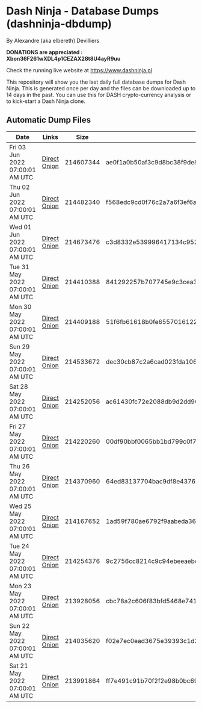 # Dash Ninja - Database Dumps (dashninja-dbdump)
By Alexandre (aka elbereth) Devilliers

**DONATIONS are appreciated : Xbon36F261wXDL4p1CEZAX28t8U4ayR9uu**

Check the running live website at https://www.dashninja.pl

This repository will show you the last daily full database dumps for Dash Ninja. This is generated once per day and the files can be downloaded up to 14 days in the past.
You can use this for DASH crypto-currency analysis or to kick-start a Dash Ninja clone.


## Automatic Dump Files
| Date | Links | Size | SHA256 |
|--|--|--|--|
| Fri 03 Jun 2022 07:00:01 AM UTC | [Direct](https://oshi.at/EQcr) [Onion](http://5ety7tpkim5me6eszuwcje7bmy25pbtrjtue7zkqqgziljwqy3rrikqd.onion/EQcr) | 214607344 | ae0f1a0b50af3c9d8bc38f9de83c69456726cb4a2010567cc9bce5af63bc7767 | 
| Thu 02 Jun 2022 07:00:01 AM UTC | [Direct](https://oshi.at/TDRs) [Onion](http://5ety7tpkim5me6eszuwcje7bmy25pbtrjtue7zkqqgziljwqy3rrikqd.onion/TDRs) | 214482340 | f568edc9cd0f76c2a7a6f3ef6a47da97c113296be64b128c72f3cf704575300f | 
| Wed 01 Jun 2022 07:00:01 AM UTC | [Direct](https://oshi.at/paah) [Onion](http://5ety7tpkim5me6eszuwcje7bmy25pbtrjtue7zkqqgziljwqy3rrikqd.onion/paah) | 214673476 | c3d8332e539996417134c952df50f7fce79a0b50039cbc18e327fcda52b13963 | 
| Tue 31 May 2022 07:00:01 AM UTC | [Direct](https://oshi.at/iCws) [Onion](http://5ety7tpkim5me6eszuwcje7bmy25pbtrjtue7zkqqgziljwqy3rrikqd.onion/iCws) | 214410388 | 841292257b707745e9c3cea32140ff4e0b63de935baafef385b389466c606f07 | 
| Mon 30 May 2022 07:00:01 AM UTC | [Direct](https://oshi.at/myHv) [Onion](http://5ety7tpkim5me6eszuwcje7bmy25pbtrjtue7zkqqgziljwqy3rrikqd.onion/myHv) | 214409188 | 51f6fb61618b0fe6557016122217cdad4966ab586ef3ffe8f2e847181d3d4d45 | 
| Sun 29 May 2022 07:00:01 AM UTC | [Direct](https://oshi.at/KoxT) [Onion](http://5ety7tpkim5me6eszuwcje7bmy25pbtrjtue7zkqqgziljwqy3rrikqd.onion/KoxT) | 214533672 | dec30cb87c2a6cad023fda106c7c8c71c08454184c08dff3bfc5803782e17825 | 
| Sat 28 May 2022 07:00:01 AM UTC | [Direct](https://oshi.at/tTBU) [Onion](http://5ety7tpkim5me6eszuwcje7bmy25pbtrjtue7zkqqgziljwqy3rrikqd.onion/tTBU) | 214252056 | ac61430fc72e2088db9d2dd90170bf6d066d85f06e744671879276e86bef8b44 | 
| Fri 27 May 2022 07:00:01 AM UTC | [Direct](https://oshi.at/SyCb) [Onion](http://5ety7tpkim5me6eszuwcje7bmy25pbtrjtue7zkqqgziljwqy3rrikqd.onion/SyCb) | 214220260 | 00df90bbf0065bb1bd799c0f76e9a71c223625f15fce9868e237cbb6e71f6c05 | 
| Thu 26 May 2022 07:00:01 AM UTC | [Direct](https://oshi.at/EfBJ) [Onion](http://5ety7tpkim5me6eszuwcje7bmy25pbtrjtue7zkqqgziljwqy3rrikqd.onion/EfBJ) | 214370960 | 64ed83137704bac9df8e43761de5907461dea2750f93684fcfbf174fdc2c16e8 | 
| Wed 25 May 2022 07:00:01 AM UTC | [Direct](https://oshi.at/Ajju) [Onion](http://5ety7tpkim5me6eszuwcje7bmy25pbtrjtue7zkqqgziljwqy3rrikqd.onion/Ajju) | 214167652 | 1ad59f780ae6792f9aabeda36b3a4f16788bcbb8d647a5aad7326990a65041da | 
| Tue 24 May 2022 07:00:01 AM UTC | [Direct](https://oshi.at/XJoU) [Onion](http://5ety7tpkim5me6eszuwcje7bmy25pbtrjtue7zkqqgziljwqy3rrikqd.onion/XJoU) | 214254376 | 9c2756cc8214c9c94ebeeaebd77986105f9f92215817b5f1928f2d4131d67c54 | 
| Mon 23 May 2022 07:00:01 AM UTC | [Direct](https://oshi.at/BVEB) [Onion](http://5ety7tpkim5me6eszuwcje7bmy25pbtrjtue7zkqqgziljwqy3rrikqd.onion/BVEB) | 213928056 | cbc78a2c606f83bfd5468e741b4a5194dd8b0ea30cc927111a12a0cf3b689167 | 
| Sun 22 May 2022 07:00:01 AM UTC | [Direct](https://oshi.at/aWtq) [Onion](http://5ety7tpkim5me6eszuwcje7bmy25pbtrjtue7zkqqgziljwqy3rrikqd.onion/aWtq) | 214035620 | f02e7ec0ead3675e39393c1d2e1ec0e7f8ea78d979c8bbaa8f6f6fb77e2b4b3f | 
| Sat 21 May 2022 07:00:01 AM UTC | [Direct](https://oshi.at/CbjU) [Onion](http://5ety7tpkim5me6eszuwcje7bmy25pbtrjtue7zkqqgziljwqy3rrikqd.onion/CbjU) | 213991864 | ff7e491c91b70f2f2e98b0bc699896dd2196f71fde1659a990ad09b23f45e6be | 
